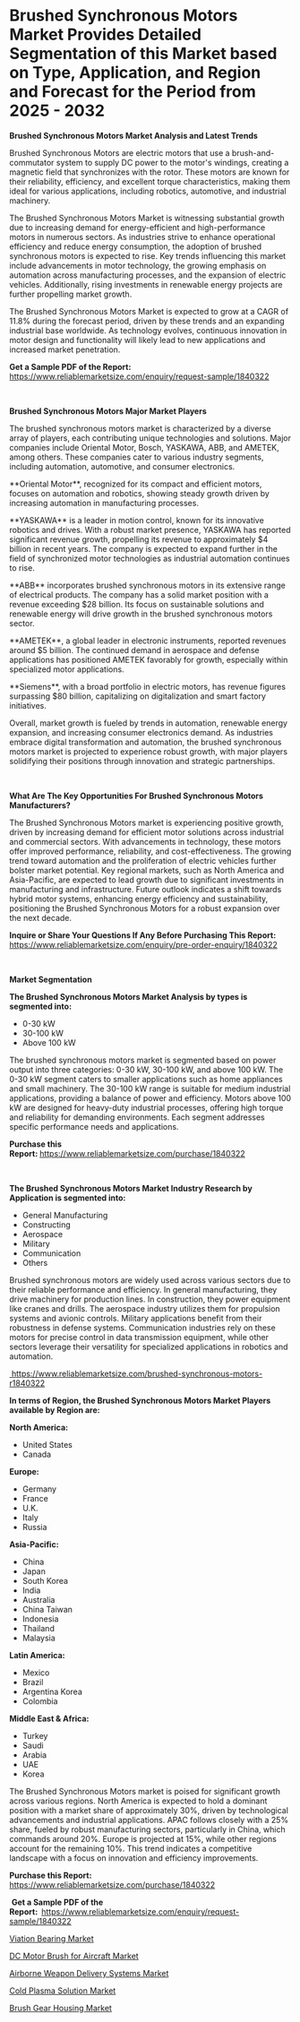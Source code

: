 <p><h1>Brushed Synchronous Motors Market Provides Detailed Segmentation of this Market based on Type, Application, and Region and Forecast for the Period from 2025 - 2032</h1></p><p><strong>Brushed Synchronous Motors Market Analysis and Latest Trends</strong></p>
<p><p>Brushed Synchronous Motors are electric motors that use a brush-and-commutator system to supply DC power to the motor's windings, creating a magnetic field that synchronizes with the rotor. These motors are known for their reliability, efficiency, and excellent torque characteristics, making them ideal for various applications, including robotics, automotive, and industrial machinery.</p><p>The Brushed Synchronous Motors Market is witnessing substantial growth due to increasing demand for energy-efficient and high-performance motors in numerous sectors. As industries strive to enhance operational efficiency and reduce energy consumption, the adoption of brushed synchronous motors is expected to rise. Key trends influencing this market include advancements in motor technology, the growing emphasis on automation across manufacturing processes, and the expansion of electric vehicles. Additionally, rising investments in renewable energy projects are further propelling market growth.</p><p>The Brushed Synchronous Motors Market is expected to grow at a CAGR of 11.8% during the forecast period, driven by these trends and an expanding industrial base worldwide. As technology evolves, continuous innovation in motor design and functionality will likely lead to new applications and increased market penetration.</p></p>
<p><strong>Get a Sample PDF of the Report:&nbsp;</strong> <a href="https://www.reliablemarketsize.com/enquiry/request-sample/1840322?utm_campaign=1889&utm_medium=2&utm_source=Github&utm_content=ia&utm_term=12042025&utm_id=brushed-synchronous-motors">https://www.reliablemarketsize.com/enquiry/request-sample/1840322</a></p>
<p>&nbsp;</p>
<p><strong>Brushed Synchronous Motors Major Market Players</strong></p>
<p><p>The brushed synchronous motors market is characterized by a diverse array of players, each contributing unique technologies and solutions. Major companies include Oriental Motor, Bosch, YASKAWA, ABB, and AMETEK, among others. These companies cater to various industry segments, including automation, automotive, and consumer electronics. </p><p>**Oriental Motor**, recognized for its compact and efficient motors, focuses on automation and robotics, showing steady growth driven by increasing automation in manufacturing processes. </p><p>**YASKAWA** is a leader in motion control, known for its innovative robotics and drives. With a robust market presence, YASKAWA has reported significant revenue growth, propelling its revenue to approximately $4 billion in recent years. The company is expected to expand further in the field of synchronized motor technologies as industrial automation continues to rise.</p><p>**ABB** incorporates brushed synchronous motors in its extensive range of electrical products. The company has a solid market position with a revenue exceeding $28 billion. Its focus on sustainable solutions and renewable energy will drive growth in the brushed synchronous motors sector.</p><p>**AMETEK**, a global leader in electronic instruments, reported revenues around $5 billion. The continued demand in aerospace and defense applications has positioned AMETEK favorably for growth, especially within specialized motor applications.</p><p>**Siemens**, with a broad portfolio in electric motors, has revenue figures surpassing $80 billion, capitalizing on digitalization and smart factory initiatives. </p><p>Overall, market growth is fueled by trends in automation, renewable energy expansion, and increasing consumer electronics demand. As industries embrace digital transformation and automation, the brushed synchronous motors market is projected to experience robust growth, with major players solidifying their positions through innovation and strategic partnerships.</p></p>
<p>&nbsp;</p>
<p><strong>What Are The Key Opportunities For Brushed Synchronous Motors Manufacturers?</strong></p>
<p><p>The Brushed Synchronous Motors market is experiencing positive growth, driven by increasing demand for efficient motor solutions across industrial and commercial sectors. With advancements in technology, these motors offer improved performance, reliability, and cost-effectiveness. The growing trend toward automation and the proliferation of electric vehicles further bolster market potential. Key regional markets, such as North America and Asia-Pacific, are expected to lead growth due to significant investments in manufacturing and infrastructure. Future outlook indicates a shift towards hybrid motor systems, enhancing energy efficiency and sustainability, positioning the Brushed Synchronous Motors for a robust expansion over the next decade.</p></p>
<p><strong>Inquire or Share Your Questions If Any Before Purchasing This Report:</strong> <a href="https://www.reliablemarketsize.com/enquiry/pre-order-enquiry/1840322?utm_campaign=1889&utm_medium=2&utm_source=Github&utm_content=ia&utm_term=12042025&utm_id=brushed-synchronous-motors">https://www.reliablemarketsize.com/enquiry/pre-order-enquiry/1840322</a></p>
<p>&nbsp;</p>
<p><strong>Market Segmentation</strong></p>
<p><strong>The Brushed Synchronous Motors Market Analysis by types is segmented into:</strong></p>
<p><ul><li>0-30 kW</li><li>30-100 kW</li><li>Above 100 kW</li></ul></p>
<p><p>The brushed synchronous motors market is segmented based on power output into three categories: 0-30 kW, 30-100 kW, and above 100 kW. The 0-30 kW segment caters to smaller applications such as home appliances and small machinery. The 30-100 kW range is suitable for medium industrial applications, providing a balance of power and efficiency. Motors above 100 kW are designed for heavy-duty industrial processes, offering high torque and reliability for demanding environments. Each segment addresses specific performance needs and applications.</p></p>
<p><strong>Purchase this Report:&nbsp;</strong><a href="https://www.reliablemarketsize.com/purchase/1840322?utm_campaign=1889&utm_medium=2&utm_source=Github&utm_content=ia&utm_term=12042025&utm_id=brushed-synchronous-motors">https://www.reliablemarketsize.com/purchase/1840322</a></p>
<p>&nbsp;</p>
<p><strong>The Brushed Synchronous Motors Market Industry Research by Application is segmented into:</strong></p>
<p><ul><li>General Manufacturing</li><li>Constructing</li><li>Aerospace</li><li>Military</li><li>Communication</li><li>Others</li></ul></p>
<p><p>Brushed synchronous motors are widely used across various sectors due to their reliable performance and efficiency. In general manufacturing, they drive machinery for production lines. In construction, they power equipment like cranes and drills. The aerospace industry utilizes them for propulsion systems and avionic controls. Military applications benefit from their robustness in defense systems. Communication industries rely on these motors for precise control in data transmission equipment, while other sectors leverage their versatility for specialized applications in robotics and automation.</p></p>
<p><a href="https://www.reliablemarketsize.com/brushed-synchronous-motors-r1840322?utm_campaign=1889&utm_medium=2&utm_source=Github&utm_content=ia&utm_term=12042025&utm_id=brushed-synchronous-motors">&nbsp;https://www.reliablemarketsize.com/brushed-synchronous-motors-r1840322</a></p>
<p><strong>In terms of Region, the Brushed Synchronous Motors Market Players available by Region are:</strong></p>
<p>
    <p> <strong> North America: </strong>
        <ul>
            <li>United States</li>
            <li>Canada</li>
        </ul>
        </p> 
    <p> <strong> Europe: </strong>
        <ul>
            <li>Germany</li>
            <li>France</li>
            <li>U.K.</li>
            <li>Italy</li>
            <li>Russia</li>
        </ul>
        </p> 
    <p> <strong> Asia-Pacific: </strong>
        <ul>
            <li>China</li>
            <li>Japan</li>
            <li>South Korea</li>
            <li>India</li>
            <li>Australia</li>
            <li>China Taiwan</li>
            <li>Indonesia</li>
            <li>Thailand</li>
            <li>Malaysia</li>
        </ul>
        </p> 
    <p> <strong> Latin America: </strong>
        <ul>
            <li>Mexico</li>
            <li>Brazil</li>
            <li>Argentina Korea</li>
            <li>Colombia</li>
        </ul>
        </p> 
    <p> <strong> Middle East & Africa: </strong>
        <ul>
            <li>Turkey</li>
            <li>Saudi</li>
            <li>Arabia</li>
            <li>UAE</li>
            <li>Korea</li>
        </ul>
    </p>
    </p>
<p><p>The Brushed Synchronous Motors market is poised for significant growth across various regions. North America is expected to hold a dominant position with a market share of approximately 30%, driven by technological advancements and industrial applications. APAC follows closely with a 25% share, fueled by robust manufacturing sectors, particularly in China, which commands around 20%. Europe is projected at 15%, while other regions account for the remaining 10%. This trend indicates a competitive landscape with a focus on innovation and efficiency improvements.</p></p>
<p><strong>Purchase this Report: </strong><a href="https://www.reliablemarketsize.com/purchase/1840322?utm_campaign=1889&utm_medium=2&utm_source=Github&utm_content=ia&utm_term=12042025&utm_id=brushed-synchronous-motors">https://www.reliablemarketsize.com/purchase/1840322</a></p>
<p>&nbsp;<strong>Get a Sample PDF of the Report:&nbsp;&nbsp;</strong><a href="https://www.reliablemarketsize.com/enquiry/request-sample/1840322?utm_campaign=1889&utm_medium=2&utm_source=Github&utm_content=ia&utm_term=12042025&utm_id=brushed-synchronous-motors">https://www.reliablemarketsize.com/enquiry/request-sample/1840322</a></p>
<p><strong></strong></p>
<p><p><a href="https://github.com/kakeryttri0c/Market-Research-Report-List-1/blob/main/viation-bearing-market.md?utm_campaign=1889&utm_medium=2&utm_source=Github&utm_content=ia&utm_term=12042025&utm_id=brushed-synchronous-motors">Viation Bearing Market</a></p><p><a href="https://github.com/andulanick3/Market-Research-Report-List-1/blob/main/dc-motor-brush-for-aircraft-market.md?utm_campaign=1889&utm_medium=2&utm_source=Github&utm_content=ia&utm_term=12042025&utm_id=brushed-synchronous-motors">DC Motor Brush for Aircraft Market</a></p><p><a href="https://github.com/monacaquddus/Market-Research-Report-List-1/blob/main/airborne-weapon-delivery-systems-market.md?utm_campaign=1889&utm_medium=2&utm_source=Github&utm_content=ia&utm_term=12042025&utm_id=brushed-synchronous-motors">Airborne Weapon Delivery Systems Market</a></p><p><a href="https://github.com/mgapeak/Market-Research-Report-List-1/blob/main/cold-plasma-solution-market.md?utm_campaign=1889&utm_medium=2&utm_source=Github&utm_content=ia&utm_term=12042025&utm_id=brushed-synchronous-motors">Cold Plasma Solution Market</a></p><p><a href="https://github.com/sleeprudantf/Market-Research-Report-List-1/blob/main/brush-gear-housing-market.md?utm_campaign=1889&utm_medium=2&utm_source=Github&utm_content=ia&utm_term=12042025&utm_id=brushed-synchronous-motors">Brush Gear Housing Market</a></p></p>